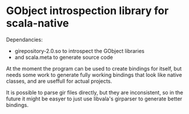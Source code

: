 # GObject introspection library for scala-native

Dependancies: 
- girepository-2.0.so to introspect the GObject libraries
- and scala.meta to generate source code 

At the moment the program can be used to create bindings for itself, but needs some work to generate fully working bindings that look like native classes, and are useffull for actual projects.

It is possible to parse gir files directly, but they are inconsistent, so in the future it might be easyer to just use libvala's girparser to generate better bindings.
